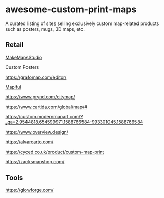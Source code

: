 # awesome-custom-print-maps
A curated listing of sites selling exclusively custom map-related products such as posters, mugs, 3D maps, etc.

## Retail

[MakeMapsStudio](https://www.etsy.com/uk/shop/MakeMapsStudio?ref=simple-shop-header-name&listing_id=570851801)

Custom Posters

https://grafomap.com/editor/

[Mapiful](https://www.mapiful.com/us/editor/location/)

https://www.prynd.com/citymap/

https://www.cartida.com/global/map/#

https://custom.modernmapart.com/?_ga=2.9544818.654599971.1588766584-993301045.1588766584

https://www.overview.design/

https://alvarcarto.com/

https://cyced.co.uk/product/custom-map-print

https://zacksmapshop.com/

## Tools 

https://glowforge.com/
